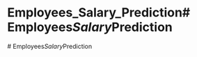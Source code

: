 # Employees_Salary_Prediction#   E m p l o y e e s _ S a l a r y _ P r e d i c t i o n 
 
 #   E m p l o y e e s _ S a l a r y _ P r e d i c t i o n  
 